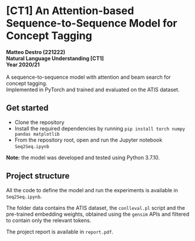 # [CT1] An Attention-based Sequence-to-Sequence Model for Concept Tagging
**Matteo Destro (221222)** \
**Natural Language Understanding [CT1]** \
**Year 2020/21** \
\
A sequence-to-sequence model with attention and beam search for concept tagging. \
Implemented in PyTorch and trained and evaluated on the ATIS dataset.

## Get started
- Clone the repository
- Install the required dependencies by running `pip install torch numpy pandas matplotlib`
- From the repository root, open and run the Jupyter notebook `Seq2Seq.ipynb`

**Note:** the model was developed and tested using Python 3.7.10.

## Project structure
All the code to define the model and run the experiments is available in `Seq2Seq.ipynb`.

The folder data contains the ATIS dataset, the `conlleval.pl` script and the pre-trained embedding weights, obtained using the `gensim` APIs and filtered to contain only the relevant tokens. 

The project report is available in `report.pdf`.